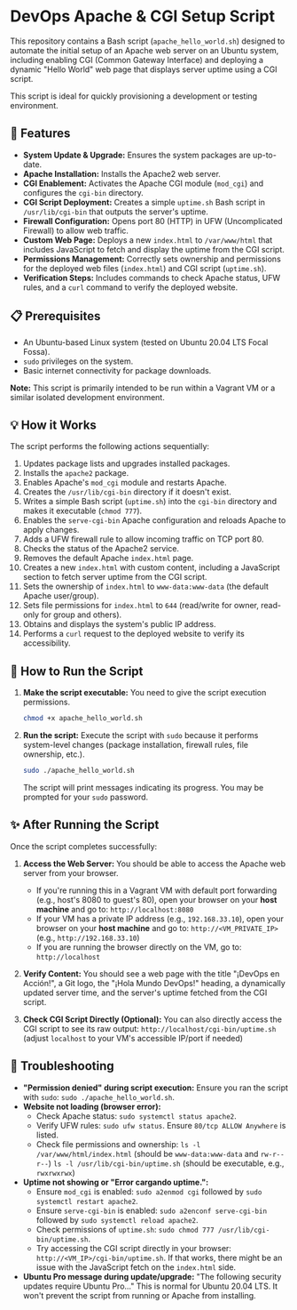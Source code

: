 # DevOps Apache & CGI Setup Script

This repository contains a Bash script (`apache_hello_world.sh`) designed to automate the initial setup of an Apache web server on an Ubuntu system, including enabling CGI (Common Gateway Interface) and deploying a dynamic "Hello World" web page that displays server uptime using a CGI script.

This script is ideal for quickly provisioning a development or testing environment.

## 🚀 Features

- **System Update & Upgrade:** Ensures the system packages are up-to-date.
- **Apache Installation:** Installs the Apache2 web server.
- **CGI Enablement:** Activates the Apache CGI module (`mod_cgi`) and configures the `cgi-bin` directory.
- **CGI Script Deployment:** Creates a simple `uptime.sh` Bash script in `/usr/lib/cgi-bin` that outputs the server's uptime.
- **Firewall Configuration:** Opens port 80 (HTTP) in UFW (Uncomplicated Firewall) to allow web traffic.
- **Custom Web Page:** Deploys a new `index.html` to `/var/www/html` that includes JavaScript to fetch and display the uptime from the CGI script.
- **Permissions Management:** Correctly sets ownership and permissions for the deployed web files (`index.html`) and CGI script (`uptime.sh`).
- **Verification Steps:** Includes commands to check Apache status, UFW rules, and a `curl` command to verify the deployed website.

## 📋 Prerequisites

- An Ubuntu-based Linux system (tested on Ubuntu 20.04 LTS Focal Fossa).
- `sudo` privileges on the system.
- Basic internet connectivity for package downloads.

**Note:** This script is primarily intended to be run within a Vagrant VM or a similar isolated development environment.

## 💡 How it Works

The script performs the following actions sequentially:

1.  Updates package lists and upgrades installed packages.
2.  Installs the `apache2` package.
3.  Enables Apache's `mod_cgi` module and restarts Apache.
4.  Creates the `/usr/lib/cgi-bin` directory if it doesn't exist.
5.  Writes a simple Bash script (`uptime.sh`) into the `cgi-bin` directory and makes it executable (`chmod 777`).
6.  Enables the `serve-cgi-bin` Apache configuration and reloads Apache to apply changes.
7.  Adds a UFW firewall rule to allow incoming traffic on TCP port 80.
8.  Checks the status of the Apache2 service.
9.  Removes the default Apache `index.html` page.
10. Creates a new `index.html` with custom content, including a JavaScript section to fetch server uptime from the CGI script.
11. Sets the ownership of `index.html` to `www-data:www-data` (the default Apache user/group).
12. Sets file permissions for `index.html` to `644` (read/write for owner, read-only for group and others).
13. Obtains and displays the system's public IP address.
14. Performs a `curl` request to the deployed website to verify its accessibility.

## 🚀 How to Run the Script

1.  **Make the script executable:**
    You need to give the script execution permissions.

    ```bash
    chmod +x apache_hello_world.sh
    ```

2.  **Run the script:**
    Execute the script with `sudo` because it performs system-level changes (package installation, firewall rules, file ownership, etc.).

    ```bash
    sudo ./apache_hello_world.sh
    ```

    The script will print messages indicating its progress. You may be prompted for your `sudo` password.

## ✨ After Running the Script

Once the script completes successfully:

1.  **Access the Web Server:**
    You should be able to access the Apache web server from your browser.

    - If you're running this in a Vagrant VM with default port forwarding (e.g., host's 8080 to guest's 80), open your browser on your **host machine** and go to:
      `http://localhost:8080`
    - If your VM has a private IP address (e.g., `192.168.33.10`), open your browser on your **host machine** and go to:
      `http://<VM_PRIVATE_IP>` (e.g., `http://192.168.33.10`)
    - If you are running the browser directly on the VM, go to:
      `http://localhost`

2.  **Verify Content:**
    You should see a web page with the title "¡DevOps en Acción!", a Git logo, the "¡Hola Mundo DevOps!" heading, a dynamically updated server time, and the server's uptime fetched from the CGI script.

3.  **Check CGI Script Directly (Optional):**
    You can also directly access the CGI script to see its raw output:
    `http://localhost/cgi-bin/uptime.sh` (adjust `localhost` to your VM's accessible IP/port if needed)

## 🐛 Troubleshooting

- **"Permission denied" during script execution:** Ensure you ran the script with `sudo`: `sudo ./apache_hello_world.sh`.
- **Website not loading (browser error):**
  - Check Apache status: `sudo systemctl status apache2`.
  - Verify UFW rules: `sudo ufw status`. Ensure `80/tcp ALLOW Anywhere` is listed.
  - Check file permissions and ownership:
    `ls -l /var/www/html/index.html` (should be `www-data:www-data` and `rw-r--r--`)
    `ls -l /usr/lib/cgi-bin/uptime.sh` (should be executable, e.g., `rwxrwxrwx`)
- **Uptime not showing or "Error cargando uptime.":**
  - Ensure `mod_cgi` is enabled: `sudo a2enmod cgi` followed by `sudo systemctl restart apache2`.
  - Ensure `serve-cgi-bin` is enabled: `sudo a2enconf serve-cgi-bin` followed by `sudo systemctl reload apache2`.
  - Check permissions of `uptime.sh`: `sudo chmod 777 /usr/lib/cgi-bin/uptime.sh`.
  - Try accessing the CGI script directly in your browser: `http://<VM_IP>/cgi-bin/uptime.sh`. If that works, there might be an issue with the JavaScript fetch on the `index.html` side.
- **Ubuntu Pro message during update/upgrade:** "The following security updates require Ubuntu Pro..." This is normal for Ubuntu 20.04 LTS. It won't prevent the script from running or Apache from installing.
